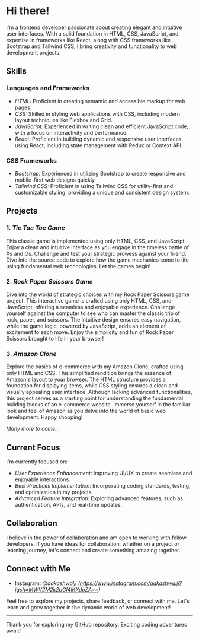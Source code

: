 

# Hi there!

I'm a frontend developer passionate about creating elegant and intuitive user interfaces. With a solid foundation in HTML, CSS, JavaScript, and expertise in frameworks like React, along with CSS frameworks like Bootstrap and Tailwind CSS, I bring creativity and functionality to web development projects.

## Skills

### Languages and Frameworks
- *HTML:* Proficient in creating semantic and accessible markup for web pages.
- *CSS:* Skilled in styling web applications with CSS, including modern layout techniques like Flexbox and Grid.
- *JavaScript:* Experienced in writing clean and efficient JavaScript code, with a focus on interactivity and performance.
- *React:* Proficient in building dynamic and responsive user interfaces using React, including state management with Redux or Context API.
  
### CSS Frameworks
- *Bootstrap:* Experienced in utilizing Bootstrap to create responsive and mobile-first web designs quickly.
- *Tailwind CSS:* Proficient in using Tailwind CSS for utility-first and customizable styling, providing a unique and consistent design system.

## Projects

### 1. *Tic Tac Toe Game*

This classic game is implemented using only HTML, CSS, and JavaScript. Enjoy a clean and intuitive interface as you engage in the timeless battle of Xs and Os. Challenge and test your strategic prowess against your friend. Dive into the source code to explore how the game mechanics come to life using fundamental web technologies. Let the games begin!

### 2. *Rock Paper Scissors Game*

Dive into the world of strategic choices with my Rock Paper Scissors game project. This interactive game is crafted using only HTML, CSS, and JavaScript, offering a seamless and enjoyable experience. Challenge yourself against the computer to see who can master the classic trio of rock, paper, and scissors. The intuitive design ensures easy navigation, while the game logic, powered by JavaScript, adds an element of excitement to each move. Enjoy the simplicity and fun of Rock Paper Scissors brought to life in your browser!

### 3. *Amazon Clone*

Explore the basics of e-commerce with my Amazon Clone, crafted using only HTML and CSS. This simplified rendition brings the essence of Amazon's layout to your browser. The HTML structure provides a foundation for displaying items, while CSS styling ensures a clean and visually appealing user interface. Although lacking advanced functionalities, this project serves as a starting point for understanding the fundamental building blocks of an e-commerce website. Immerse yourself in the familiar look and feel of Amazon as you delve into the world of basic web development. Happy shopping!

*Many more to come...*

## Current Focus

I'm currently focused on:

- *User Experience Enhancement*: Improving UI/UX to create seamless and enjoyable interactions.
- *Best Practices Implementation*: Incorporating coding standards, testing, and optimization in my projects.
- *Advanced Feature Integration*: Exploring advanced features, such as authentication, APIs, and real-time updates.

## Collaboration

I believe in the power of collaboration and am open to working with fellow developers. If you have ideas for collaboration, whether on a project or learning journey, let's connect and create something amazing together.

## Connect with Me

- Instagram: *@aakashwalji (https://www.instagram.com/aakashwalji?igsh=MWV2M2k2bGl4MXdoZA==)*

Feel free to explore my projects, share feedback, or connect with me. Let's learn and grow together in the dynamic world of web development!

---

Thank you for exploring my GitHub repository. Exciting coding adventures await!
